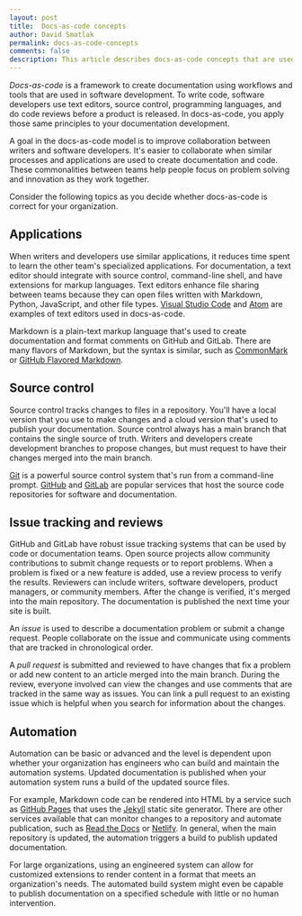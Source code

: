 ```yaml
---
layout: post
title:  Docs-as-code concepts
author: David Smatlak
permalink: docs-as-code-concepts
comments: false
description: This article describes docs-as-code concepts that are used for documentation.
---
```


_Docs-as-code_ is a framework to create documentation using workflows and tools that are used in
software development. To write code, software developers use text editors, source control,
programming languages, and do code reviews before a product is released. In docs-as-code, you apply
those same principles to your documentation development.

A goal in the docs-as-code model is to improve collaboration between writers and software
developers. It's easier to collaborate when similar processes and applications are used to create
documentation and code. These commonalities between teams help people focus on problem solving and
innovation as they work together.

Consider the following topics as you decide whether docs-as-code is correct for your organization.

## Applications

When writers and developers use similar applications, it reduces time spent to learn the other
team's specialized applications. For documentation, a text editor should integrate with source
control, command-line shell, and have extensions for markup languages. Text editors enhance file
sharing between teams because they can open files written with Markdown, Python, JavaScript, and
other file types. [Visual Studio Code](https://code.visualstudio.com) and [Atom](https://atom.io)
are examples of text editors used in docs-as-code.

Markdown is a plain-text markup language that's used to create documentation and format comments on
GitHub and GitLab. There are many flavors of Markdown, but the syntax is similar, such as [CommonMark](https://commonmark.org/help)
or [GitHub Flavored Markdown](https://guides.github.com/features/mastering-markdown).

## Source control

Source control tracks changes to files in a repository. You'll have a local version that you use to
make changes and a cloud version that's used to publish your documentation. Source control always
has a main branch that contains the single source of truth. Writers and developers create
development branches to propose changes, but must request to have their changes merged into the main
branch.

[Git](https://git-scm.com) is a powerful source control system that's run from a command-line
prompt. [GitHub](https://github.com) and [GitLab](https://about.gitlab.com) are popular services
that host the source code repositories for software and documentation.

## Issue tracking and reviews

GitHub and GitLab have robust issue tracking systems that can be used by code or documentation
teams. Open source projects allow community contributions to submit change requests or to report
problems. When a problem is fixed or a new feature is added, use a review process to verify the
results. Reviewers can include writers, software developers, product managers, or community members.
After the change is verified, it's merged into the main repository. The documentation is published
the next time your site is built.

An _issue_ is used to describe a documentation problem or submit a change request. People
collaborate on the issue and communicate using comments that are tracked in chronological order.

A _pull request_ is submitted and reviewed to have changes that fix a problem or add new content to
an article merged into the main branch. During the review, everyone involved can view the changes
and use comments that are tracked in the same way as issues. You can link a pull request to an
existing issue which is helpful when you search for information about the changes.

## Automation

Automation can be basic or advanced and the level is dependent upon whether your organization has
engineers who can build and maintain the automation systems. Updated documentation is published when
your automation system runs a build of the updated source files.

For example, Markdown code can be rendered into HTML by a service such as [GitHub Pages](https://pages.github.com)
that uses the [Jekyll](https://jekyllrb.com) static site generator. There are other services
available that can monitor changes to a repository and automate publication, such as [Read the Docs](https://readthedocs.org)
or [Netlify](https://www.netlify.com/products/build). In general, when the main repository is
updated, the automation triggers a build to publish updated documentation.

For large organizations, using an engineered system can allow for customized extensions to render
content in a format that meets an organization's needs. The automated build system might even be
capable to publish documentation on a specified schedule with little or no human intervention.
